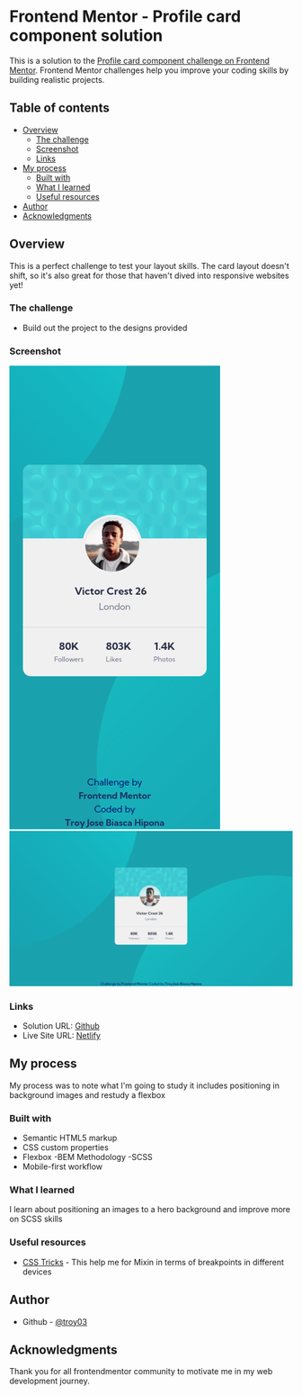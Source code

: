 # Frontend Mentor - Profile card component solution

This is a solution to the [Profile card component challenge on Frontend Mentor](https://www.frontendmentor.io/challenges/profile-card-component-cfArpWshJ). Frontend Mentor challenges help you improve your coding skills by building realistic projects. 

## Table of contents

- [Overview](#overview)
  - [The challenge](#the-challenge)
  - [Screenshot](#screenshot)
  - [Links](#links)
- [My process](#my-process)
  - [Built with](#built-with)
  - [What I learned](#what-i-learned)
  - [Useful resources](#useful-resources)
- [Author](#author)
- [Acknowledgments](#acknowledgments)

## Overview

This is a perfect challenge to test your layout skills. The card layout doesn't shift, so it's also great for those that haven't dived into responsive websites yet!

### The challenge

- Build out the project to the designs provided

### Screenshot

![](./images/mobile_screenshot.png)
![](./images/desktop_screenshot.png)

### Links

- Solution URL: [Github](https://github.com/troy03/profile-card-component)
- Live Site URL: [Netlify](profile-card-component-troy.netlify.app)

## My process

  My process was to note what I'm going to  study it includes positioning in background images and restudy a  flexbox

### Built with

- Semantic HTML5 markup
- CSS custom properties
- Flexbox
-BEM Methodology
-SCSS
- Mobile-first workflow

### What I learned

I learn about positioning an images to a hero background and improve more on SCSS skills

### Useful resources

- [CSS Tricks](https://css-tricks.com/snippets/sass/mixin-manage-breakpoints/) - This help me for Mixin in terms of breakpoints in different devices

## Author
- Github - [@troy03](https://github.com/troy03)

## Acknowledgments

Thank you for all frontendmentor community to motivate me in my web development journey.

